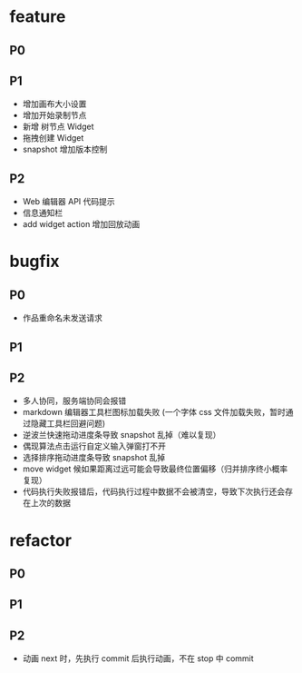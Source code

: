 # feature

## P0
## P1
- 增加画布大小设置
- 增加开始录制节点
- 新增 树节点 Widget 
- 拖拽创建 Widget
- snapshot 增加版本控制
## P2
- Web 编辑器 API 代码提示
- 信息通知栏
- add widget action 增加回放动画
# bugfix

## P0
- 作品重命名未发送请求
## P1
## P2
- 多人协同，服务端协同会报错
- markdown 编辑器工具栏图标加载失败 (一个字体 css 文件加载失败，暂时通过隐藏工具栏回避问题)
- 逆波兰快速拖动进度条导致 snapshot 乱掉（难以复现）
- 偶现算法点击运行自定义输入弹窗打不开
- 选择排序拖动进度条导致 snapshot 乱掉
- move widget 候如果距离过远可能会导致最终位置偏移（归并排序终小概率复现）
- 代码执行失败报错后，代码执行过程中数据不会被清空，导致下次执行还会存在上次的数据
# refactor

## P0
## P1
## P2
- 动画 next 时，先执行 commit 后执行动画，不在 stop 中 commit